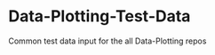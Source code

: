 Data-Plotting-Test-Data
=======================

Common test data input for the all Data-Plotting repos
